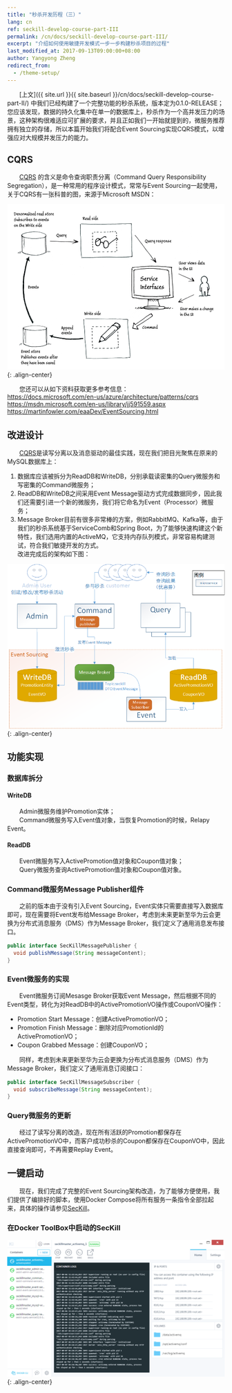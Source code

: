 ```yaml
---
title: "秒杀开发历程（三）"
lang: cn
ref: seckill-develop-course-part-III
permalink: /cn/docs/seckill-develop-course-part-III/
excerpt: "介绍如何使用敏捷开发模式一步一步构建秒杀项目的过程"
last_modified_at: 2017-09-13T09:00:00+08:00
author: Yangyong Zheng
redirect_from:
  - /theme-setup/
---
```


　　[上文]({{ site.url }}{{ site.baseurl }}/cn/docs/seckill-develop-course-part-II/) 中我们已经构建了一个完整功能的秒杀系统，版本定为0.1.0-RELEASE；您应该发现，数据的持久化集中在单一的数据库上，秒杀作为一个高并发压力的场景，这种架构很难适应可扩展的要求，并且正如我们一开始就提到的，微服务推荐拥有独立的存储，所以本篇开始我们将配合Event Sourcing实现CQRS模式，以增强应对大规模并发压力的能力。

## CQRS
　　[CQRS](https://docs.microsoft.com/en-us/azure/architecture/patterns/cqrs) 的含义是命令查询职责分离（Command Query Responsibility Segregation），是一种常用的程序设计模式，常常与Event Sourcing一起使用，关于CQRS有一张科普的图，来源于Microsoft MSDN：

![图1 CQRS](/assets/images/seckill-develop-course-part-III-cqrs.png) {: .align-center}

　　您还可以从如下资料获取更多参考信息：  
https://docs.microsoft.com/en-us/azure/architecture/patterns/cqrs  
https://msdn.microsoft.com/en-us/library/jj591559.aspx  
https://martinfowler.com/eaaDev/EventSourcing.html  

## 改进设计
　　[CQRS](https://docs.microsoft.com/en-us/azure/architecture/patterns/cqrs)是读写分离以及消息驱动的最佳实践，现在我们把目光聚焦在原来的MySQL数据库上：  
1. 数据库应该被拆分为ReadDB和WriteDB，分别承载读密集的Query微服务和写密集的Command微服务；  
2. ReadDB和WriteDB之间采用Event Message驱动方式完成数据同步，因此我们还需要引进一个新的微服务，我们将它命名为Event（Processor）微服务；  
3. Message Broker目前有很多非常棒的方案，例如RabbitMQ、Kafka等，由于我们的秒杀系统基于ServiceComb和Spring Boot，为了能够快速构建这个新特性，我们选用内置的ActiveMQ，它支持内存队列模式，非常容易构建测试，符合我们敏捷开发的方式。  
    改进完成后的架构如下图：

![图2 改进架构](/assets/images/seckill-develop-course-part-III-arch.png) {: .align-center}

## 功能实现
### 数据库拆分
#### WriteDB
　　Admin微服务维护Promotion实体；  
　　Command微服务写入Event值对象，当恢复Promotion的时候，Relapy Event。  
#### ReadDB
　　Event微服务写入ActivePromotion值对象和Coupon值对象；  
　　Query微服务查询ActivePromotion值对象和Coupon值对象。

### Command微服务Message Publisher组件
　　之前的版本由于没有引入Event Sourcing，Event实体只需要直接写入数据库即可，现在需要将Event发布给Message Broker，考虑到未来更新至华为云会更换为分布式消息服务（DMS）作为Message Broker，我们定义了通用消息发布接口。
```java
public interface SecKillMessagePublisher {
  void publishMessage(String messageContent);
}
```

### Event微服务的实现
　　Event微服务订阅Mesasge Broker获取Event Message，然后根据不同的Event类型，转化为对ReadDB中的ActivePromotionVO操作或CouponVO操作：  
* Promotion Start Message：创建ActivePromotionVO；  
* Promotion Finish Message：删除对应PromotionId的ActivePromotionVO；  
* Coupon Grabbed Message：创建CouponVO；

　　同样，考虑到未来更新至华为云会更换为分布式消息服务（DMS）作为Message Broker，我们定义了通用消息订阅接口：
```java
public interface SecKillMessageSubscriber {
  void subscribeMessage(String messageContent);
}
```

### Query微服务的更新
　　经过了读写分离的改造，现在所有活跃的Promotion都保存在ActivePromotionVO中，而客户成功秒杀的Coupon都保存在CouponVO中，因此直接查询即可，不再需要Replay Event。

## 一键启动
　　现在，我们完成了完整的Event Sourcing架构改造，为了能够方便使用，我们提供了编排好的脚本，使用Docker Compose将所有服务一条指令全部拉起来，具体的操作请参见[SecKill](https://github.com/ServiceComb/seckill)。

### 在Docker ToolBox中启动的SecKill

![图3 SecKill All-in-One](/assets/images/seckill-develop-course-part-III-seckill-all-in-one.png) {: .align-center}

